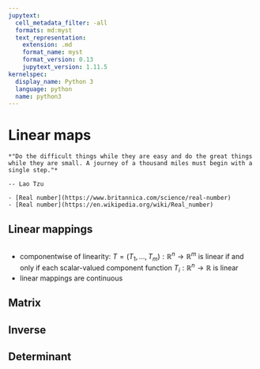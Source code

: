 ```yaml
---
jupytext:
  cell_metadata_filter: -all
  formats: md:myst
  text_representation:
    extension: .md
    format_name: myst
    format_version: 0.13
    jupytext_version: 1.11.5
kernelspec:
  display_name: Python 3
  language: python
  name: python3
---
```


# Linear maps

```{epigraph}
*"Do the difficult things while they are easy and do the great things while they are small. A journey of a thousand miles must begin with a single step."*

-- Lao Tzu
```

```{seealso}
- [Real number](https://www.britannica.com/science/real-number)
- [Real number](https://en.wikipedia.org/wiki/Real_number)
```

## Linear mappings
````{prf:definition} linear mapping

````

- componentwise of linearity: $T=(T_1,...,T_m):\mathbb{R}^n\rightarrow \mathbb{R}^m$ is linear if and only if each scalar-valued component function $T_i:\mathbb{R}^n\rightarrow \mathbb{R}$ is linear
- linear mappings are continuous



## Matrix


## Inverse


## Determinant


